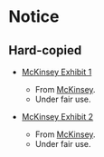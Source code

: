 # Notice

## Hard-copied

- [McKinsey Exhibit 1](mckinsey-exhibit-1.svgz)
    - From [McKinsey](https://www.mckinsey.com/business-functions/marketing-and-sales/our-insights/five-facts-how-customer-analytics-boosts-corporate-performance).
    - Under fair use.

- [McKinsey Exhibit 2](mckinsey-exhibit-2.svgz)
    - From [McKinsey](https://www.mckinsey.com/business-functions/marketing-and-sales/our-insights/five-facts-how-customer-analytics-boosts-corporate-performance).
    - Under fair use.
